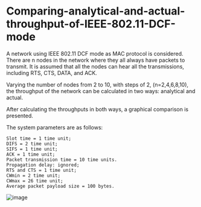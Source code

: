 # Comparing-analytical-and-actual-throughput-of-IEEE-802.11-DCF-mode

A network using IEEE 802.11 DCF mode as MAC protocol is considered. There are n nodes in the network where they all always have packets to transmit. It is assumed that all the nodes can hear all the transmissions, including RTS, CTS, DATA, and ACK.

Varying the number of nodes from 2 to 10, with steps of 2, (n=2,4,6,8,10), the throughput of the network can be calculated in two ways: analytical and actual.

After calculating the throughputs in both ways, a graphical comparison is presented.

The system parameters are as follows:

	Slot time = 1 time unit;
	DIFS = 2 time unit;
	SIFS = 1 time unit;
	ACK = 1 time unit;
	Packet transmission time = 10 time units.
	Propagation delay: ignored;
	RTS and CTS = 1 time unit;
	CWmin = 2 time unit;
	CWmax = 26 time unit;
	Average packet payload size = 100 bytes.



![image](https://user-images.githubusercontent.com/66460485/117921900-ccad0980-b306-11eb-88c4-60b48cfa1219.png)

